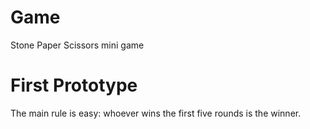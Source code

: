# Game
Stone Paper Scissors mini game

# First Prototype

The main rule is easy: whoever wins the first five rounds is the winner.
